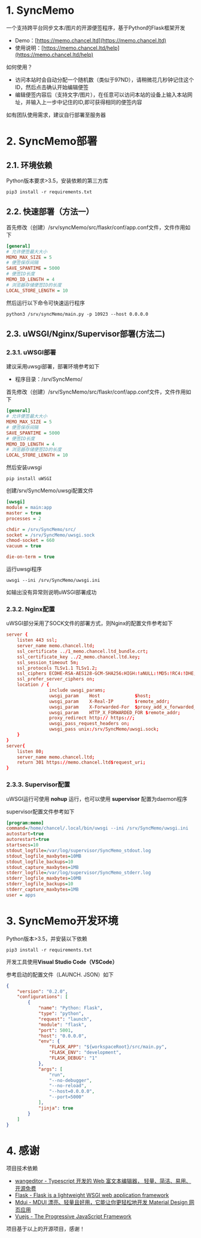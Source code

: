 # 1. SyncMemo

一个支持跨平台同步文本/图片的开源便签程序，基于Python的Flask框架开发

* Demo：[https://memo.chancel.ltd](https://memo.chancel.ltd)
* 使用说明：[https://memo.chancel.ltd/help](https://memo.chancel.ltd/help)

如何使用？
* 访问本站时会自动分配一个随机数（类似于97ND），请稍微花几秒钟记住这个ID，然后点击确认开始编辑便签
* 编辑便签内容后（支持文字/图片），在任意可以访问本站的设备上输入本站网址，并输入上一步中记住的ID,即可获得相同的便签内容

如有团队使用需求，建议自行部署至服务器

# 2. SyncMemo部署

## 2.1. 环境依赖

Python版本要求>3.5，安装依赖的第三方库

``` shell
pip3 install -r requirements.txt
```

## 2.2. 快速部署（方法一）

首先修改（创建）/srv/syncMemo/src/flaskr/conf/app.conf文件，文件作用如下

``` ini
[general]
# 允许便签最大大小
MEMO_MAX_SIZE = 5
# 便签保存间隔
SAVE_SPANTIME = 5000
# 便签ID长度
MEMO_ID_LENGTH = 4
# 浏览器存储便签ID的长度
LOCAL_STORE_LENGTH = 10
```

然后运行以下命令可快速运行程序

``` shell
python3 /srv/syncMemo/main.py -p 10923 --host 0.0.0.0
```

## 2.3. uWSGI/Nginx/Supervisor部署(方法二)

### 2.3.1. uWSGI部署
建议采用uwsgi部署，部署环境参考如下

* 程序目录：/srv/SyncMemo/

首先修改（创建）/srv/SyncMemo/src/flaskr/conf/app.conf文件，文件作用如下

``` ini
[general]
# 允许便签最大大小
MEMO_MAX_SIZE = 5
# 便签保存间隔
SAVE_SPANTIME = 5000
# 便签ID长度
MEMO_ID_LENGTH = 4
# 浏览器存储便签ID的长度
LOCAL_STORE_LENGTH = 10
```

然后安装uwsgi

``` Shell
pip install uWSGI
```

创建/srv/SyncMemo/uwsgi配置文件

``` ini
[uwsgi]
module = main:app
master = true
processes = 2

chdir = /srv/SyncMemo/src/
socket = /srv/SyncMemo/uwsgi.sock
chmod-socket = 660
vacuum = true

die-on-term = true
```

运行uwsgi程序

``` 
uwsgi --ini /srv/SyncMemo/uwsgi.ini
```

如输出没有异常则说明uWSGI部署成功

### 2.3.2. Nginx配置

uWSGI部分采用了SOCK文件的部署方式，则Nginx的配置文件参考如下

``` conf
server {
    listen 443 ssl;
    server_name memo.chancel.ltd; 
    ssl_certificate ../1_memo.chancel.ltd_bundle.crt;
    ssl_certificate_key ../2_memo.chancel.ltd.key;
    ssl_session_timeout 5m;
    ssl_protocols TLSv1.1 TLSv1.2;
    ssl_ciphers ECDHE-RSA-AES128-GCM-SHA256:HIGH:!aNULL:!MD5:!RC4:!DHE;
    ssl_prefer_server_ciphers on;
    location / {
                include uwsgi_params;
                uwsgi_param    Host             $host;
                uwsgi_param    X-Real-IP        $remote_addr;
                uwsgi_param    X-Forwarded-For  $proxy_add_x_forwarded_for;
                uwsgi_param    HTTP_X_FORWARDED_FOR $remote_addr;
                proxy_redirect http:// https://;
                uwsgi_pass_request_headers on;
                uwsgi_pass unix:/srv/SyncMemo/uwsgi.sock;
    }
}
server{
    listen 80;
    server_name memo.chancel.ltd;
    return 301 https://memo.chancel.ltd$request_uri;
}

```

### 2.3.3. Supervisor配置

uWSGI运行可使用 **nohup** 运行，也可以使用 **supervisor** 配置为daemon程序

supervisor配置文件参考如下

``` ini
[program:memo]
command=/home/chancel/.local/bin/uwsgi --ini /srv/SyncMemo/uwsgi.ini
autostart=true
autorestart=true
startsecs=10
stdout_logfile=/var/log/supervisor/SyncMemo_stdout.log
stdout_logfile_maxbytes=10MB
stdout_logfile_backups=10
stdout_capture_maxbytes=1MB
stderr_logfile=/var/log/supervisor/SyncMemo_stderr.log
stderr_logfile_maxbytes=10MB
stderr_logfile_backups=10
stderr_capture_maxbytes=1MB
user = apps
```

# 3. SyncMemo开发环境

Python版本>3.5，并安装以下依赖

``` Shell
pip3 install -r requirements.txt
```

开发工具使用**Visual Studio Code（VSCode）**

参考启动的配置文件（LAUNCH. JSON）如下

``` Json
{
    "version": "0.2.0",
    "configurations": [
        {
            "name": "Python: Flask",
            "type": "python",
            "request": "launch",
            "module": "flask",
            "port": 5001,
            "host": "0.0.0.0",
            "env": {
                "FLASK_APP": "${workspaceRoot}/src/main.py",
                "FLASK_ENV": "development",
                "FLASK_DEBUG": "1"
            },
            "args": [
                "run",
                "--no-debugger",
                "--no-reload",
                "--host=0.0.0.0",
                "--port=5000"
            ],
            "jinja": true
        }
    ]
}
```

# 4. 感谢

项目技术依赖
* [wangeditor - Typescript 开发的 Web 富文本编辑器， 轻量、简洁、易用、开源免费](https://www.wangeditor.com/)
* [Flask - Flask is a lightweight WSGI web application framework](https://github.com/pallets/flask)
* [Mdui - MDUI 漂亮、轻量且好用，它能让你更轻松地开发 Material Design 网页应用](https://www.mdui.org)
* [Vuejs - The Progressive JavaScript Framework](https://vuejs.org/)

项目基于以上的开源项目，感谢！